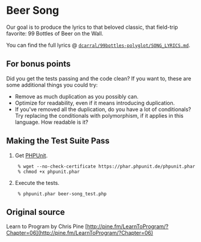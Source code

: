 # Beer Song

Our goal is to produce the lyrics to that beloved classic, that field-trip favorite: 99 Bottles of Beer on the Wall.

You can find the full lyrics @ [`dcarral/99bottles-polyglot/SONG_LYRICS.md`](https://github.com/dcarral/99bottles-polyglot/blob/master/SONG_LYRICS.md).

## For bonus points

Did you get the tests passing and the code clean? If you want to, these
are some additional things you could try:

* Remove as much duplication as you possibly can.
* Optimize for readability, even if it means introducing duplication.
* If you've removed all the duplication, do you have a lot of
  conditionals? Try replacing the conditionals with polymorphism, if it
  applies in this language. How readable is it?

## Making the Test Suite Pass

1. Get [PHPUnit].

        % wget --no-check-certificate https://phar.phpunit.de/phpunit.phar
        % chmod +x phpunit.phar

2. Execute the tests.

        % phpunit.phar beer-song_test.php

[PHPUnit]: http://phpunit.de


## Original source

Learn to Program by Chris Pine [http://pine.fm/LearnToProgram/?Chapter=06](http://pine.fm/LearnToProgram/?Chapter=06)
